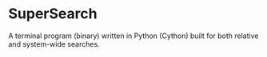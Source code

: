 # SuperSearch
A terminal program (binary) written in Python (Cython) built for both relative and system-wide searches.
